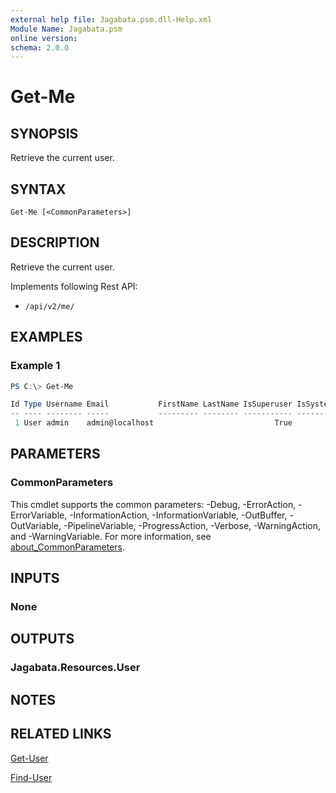 ```yaml
---
external help file: Jagabata.psm.dll-Help.xml
Module Name: Jagabata.psm
online version:
schema: 2.0.0
---
```


# Get-Me

## SYNOPSIS
Retrieve the current user.

## SYNTAX

```
Get-Me [<CommonParameters>]
```

## DESCRIPTION
Retrieve the current user.

Implements following Rest API:  
- `/api/v2/me/`  

## EXAMPLES

### Example 1
```powershell
PS C:\> Get-Me

Id Type Username Email           FirstName LastName IsSuperuser IsSystemAuditor Created             Modified            LastLogin           LdapDn ExternalAccount
-- ---- -------- -----           --------- -------- ----------- --------------- -------             --------            ---------           ------ ---------------
 1 User admin    admin@localhost                           True           False 2023/11/04 16:20:25 2024/08/02 16:26:10 2024/08/02 16:26:10
```

## PARAMETERS

### CommonParameters
This cmdlet supports the common parameters: -Debug, -ErrorAction, -ErrorVariable, -InformationAction, -InformationVariable, -OutBuffer, -OutVariable, -PipelineVariable, -ProgressAction, -Verbose, -WarningAction, and -WarningVariable. For more information, see [about_CommonParameters](http://go.microsoft.com/fwlink/?LinkID=113216).

## INPUTS

### None
## OUTPUTS

### Jagabata.Resources.User
## NOTES

## RELATED LINKS

[Get-User](Get-User.md)

[Find-User](Find-User.md)
